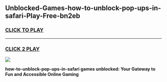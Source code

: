 
## Unblocked-Games-how-to-unblock-pop-ups-in-safari-Play-Free-bn2eb
<h3>
<a href="https://premium76.site?title=how-to-unblock-pop-ups-in-safari&ref=23A">CLICK TO PLAY</a></h3>
<hr>

<h3>
<a href="https://premium76.site?title=how-to-unblock-pop-ups-in-safari&ref=23A">CLICK 2 PLAY</a>
  
</h3>

<a href="https://premium76.site?title=how-to-unblock-pop-ups-in-safari&ref=23A"><img src="https://clearcache.store/games.png"></a>


**how-to-unblock-pop-ups-in-safari games unblocked: Your Gateway to Fun and Accessible Online Gaming**
